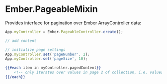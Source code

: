 # Ember.PageableMixin

Provides interface for pagination over Ember ArrayController data:

```js
App.myController = Ember.PageableController.create();

// add content

// initialize page settings
App.myController.set('pageNumber', 2);
App.myController.set('pageSize', 10);
```

```handlebars
{{#each item in myController.pagedContent}}
    <!-- only iterates over values in page 2 of collection, i.e. values from index 20 to 30 -->
{{/each}}
```

